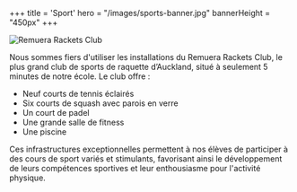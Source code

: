 +++
title = 'Sport'
hero = "/images/sports-banner.jpg"
bannerHeight = "450px"
+++

![Remuera Rackets Club](/images/remuera-rackets-club-logo.png "Remuera Rackets Club")

Nous sommes fiers d'utiliser les installations du Remuera Rackets Club, le plus grand club de sports de raquette d’Auckland, situé à seulement 5 minutes de notre école. Le club offre&nbsp;:

* Neuf courts de tennis éclairés
* Six courts de squash avec parois en verre
* Un court de padel
* Une grande salle de fitness
* Une piscine

Ces infrastructures exceptionnelles permettent à nos élèves de participer à des cours de sport variés et stimulants, favorisant ainsi le développement de leurs compétences sportives et leur enthousiasme pour l'activité physique.
